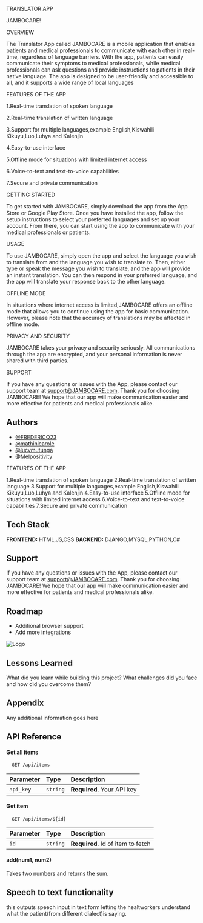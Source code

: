 TRANSLATOR APP

JAMBOCARE!

OVERVIEW

The Translator App called JAMBOCARE is a mobile application that enables patients and medical professionals to communicate with each other in real-time, regardless of language barriers. With the app, patients can easily communicate their symptoms to medical professionals, while medical professionals can ask questions and provide instructions to patients in their native language. The app is designed to be user-friendly and accessible to all, and it supports a wide range of local languages

FEATURES OF THE APP

1.Real-time translation of spoken language

2.Real-time translation of written language

3.Support for multiple languages,example English,Kiswahili Kikuyu,Luo,Luhya and Kalenjin

4.Easy-to-use interface

5.Offline mode for situations with limited internet access

6.Voice-to-text and text-to-voice capabilities

7.Secure and private communication


GETTING STARTED

To get started with JAMBOCARE, simply download the app from the App Store or Google Play Store. Once you have installed the app, follow the setup instructions to select your preferred languages and set up your account. From there, you can start using the app to communicate with your medical professionals or patients.

USAGE

To use JAMBOCARE, simply open the app and select the language you wish to translate from and the language you wish to translate to. Then, either type or speak the message you wish to translate, and the app will provide an instant translation. You can then respond in your preferred language, and the app will translate your response back to the other language.

OFFLINE MODE

In situations where internet access is limited,JAMBOCARE offers an offline mode that allows you to continue using the app for basic communication. However, please note that the accuracy of translations may be affected in offline mode.

PRIVACY AND SECURITY

JAMBOCARE takes your privacy and security seriously. All communications through the app are encrypted, and your personal information is never shared with third parties.

SUPPORT

If you have any questions or issues with the App, please contact our support team at support@JAMBOCARE.com.
Thank you for choosing JAMBOCARE! We hope that our app will make communication easier and more effective for patients and medical professionals alike.

## Authors

- [@FREDERICO23](https://www.github.com/melpositivity)
- [@mathinicarole](https://www.github.com/mathinicarole)
- [@lucymutunga](https://www.github.com/lucymutunga)
- [@Melpositivity](https://www.github.com/Melpositivity)

FEATURES OF THE APP

1.Real-time translation of spoken language
2.Real-time translation of written language
3.Support for multiple languages,example English,Kiswahili Kikuyu,Luo,Luhya and Kalenjin
4.Easy-to-use interface
5.Offline mode for situations with limited internet access
6.Voice-to-text and text-to-voice capabilities
7.Secure and private communication

## Tech Stack

**FRONTEND:** HTML,JS,CSS
**BACKEND:** DJANGO,MYSQL,PYTHON,C#

## Support

If you have any questions or issues with the App, please contact our support team at support@JAMBOCARE.com.
Thank you for choosing JAMBOCARE! We hope that our app will make communication easier and more effective for patients and medical professionals alike.

## Roadmap

- Additional browser support
- Add more integrations

![Logo](https://dev-to-uploads.s3.amazonaws.com/uploads/articles/th5xamgrr6se0x5ro4g6.png)

## Lessons Learned

What did you learn while building this project? What challenges did you face and how did you overcome them?

## Appendix

Any additional information goes here

## API Reference

#### Get all items

```http
  GET /api/items
```

| Parameter | Type     | Description                |
| :-------- | :------- | :------------------------- |
| `api_key` | `string` | **Required**. Your API key |

#### Get item

```http
  GET /api/items/${id}
```

| Parameter | Type     | Description                       |
| :-------- | :------- | :-------------------------------- |
| `id`      | `string` | **Required**. Id of item to fetch |

#### add(num1, num2)

Takes two numbers and returns the sum.

## Speech to text functionality

this outputs speech input in text form letting the healtworkers understand what the patient(from different dialect)is saying.